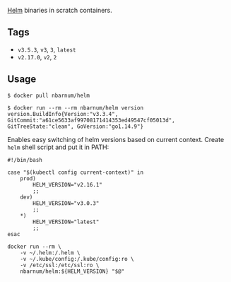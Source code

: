 [Helm](https://helm.sh/) binaries in scratch containers.

## Tags

* `v3.5.3`, `v3`, `3`, `latest`
* `v2.17.0`, `v2`, `2`

## Usage

```
$ docker pull nbarnum/helm
```

```
$ docker run --rm --rm nbarnum/helm version
version.BuildInfo{Version:"v3.3.4", GitCommit:"a61ce5633af99708171414353ed49547cf05013d", GitTreeState:"clean", GoVersion:"go1.14.9"}
```

Enables easy switching of helm versions based on current context. Create `helm` shell script and put it in PATH:

```
#!/bin/bash

case "$(kubectl config current-context)" in
    prod)
        HELM_VERSION="v2.16.1"
        ;;
    dev)
        HELM_VERSION="v3.0.3"
        ;;
    *)
        HELM_VERSION="latest"
        ;;
esac

docker run --rm \
    -v ~/.helm:/.helm \
    -v ~/.kube/config:/.kube/config:ro \
    -v /etc/ssl:/etc/ssl:ro \
    nbarnum/helm:${HELM_VERSION} "$@"
```
